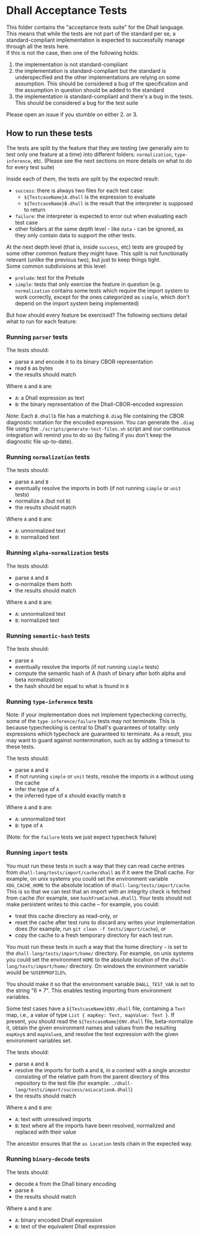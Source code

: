 # Dhall Acceptance Tests

This folder contains the "acceptance tests suite" for the Dhall language.  
This means that while the tests are not part of the standard per se, a
standard-compliant implementation is expected to successfully manage through all
the tests here.  
If this is not the case, then one of the following holds:

1. the implementation is not standard-compliant
2. the implementation is standard-compliant but the standard is underspecified
   and the other implementations are relying on some assumption. This should be
   considered a bug of the specification and the assumption in question should
   be added to the standard
3. the implementation is standard-compliant and there's a bug in the tests. This
   should be considered a bug for the test suite

Please open an issue if you stumble on either 2. or 3.

## How to run these tests

The tests are split by the feature that they are testing (we generally aim to
test only one feature at a time) into different folders: `normalization`,
`type-inference`, etc.
(Please see the next sections on more details on what to do for every test
suite)

Inside each of them, the tests are split by the expected result:
- `success`: there is always two files for each test case:
  - `${TestcaseName}A.dhall` is the expression to evaluate
  - `${TestcaseName}B.dhall` is the result that the interpreter is supposed to
    return
- `failure`: the interpreter is expected to error out when evaluating each test
  case
- other folders at the same depth level - like `data` - can be ignored, as they
  only contain data to support the other tests.

At the next depth level (that is, inside `success`, etc) tests are grouped by
some other common feature they might have. This split is not functionally
relevant (unlike the previous two), but just to keep things tight.  
Some common subdivisions at this level:
- `prelude`: test for the Prelude
- `simple`: tests that only exercise the feature in question (e.g.
  `normalization` contains some tests which require the import system to work
  correctly, except for the ones categorized as `simple`, which don't depend on
  the import system being implemented)

But how should every feature be exercised? The following sections detail what to
run for each feature:

### Running `parser` tests

The tests should:
- parse `A` and encode it to its binary CBOR representation
- read `B` as bytes
- the results should match

Where `A` and `B` are:
- `A`: a Dhall expression as text
- `B`: the binary representation of the Dhall-CBOR-encoded expression

*Note*: Each `B.dhallb` file has a matching `B.diag` file containing the
CBOR diagnostic notation for the encoded expression.  You can generate
the `.diag` file using the `./scripts/generate-test-files.sh` script
and our continuous integration will remind you to do so (by failing if you
don't keep the diagnostic file up-to-date).

### Running `normalization` tests

The tests should:
- parse `A` and `B`
- eventually resolve the imports in both (if not running `simple` or `unit` tests)
- normalize `A` (but not `B`)
- the results should match

Where `A` and `B` are:
- `A`: unnormalized text
- `B`: normalized text

### Running `alpha-normalization` tests

The tests should:
- parse `A` and `B`
- α-normalize them both
- the results should match

Where `A` and `B` are:
- `A`: unnormalized text
- `B`: normalized text

### Running `semantic-hash` tests

The tests should:
- parse `A`
- eventually resolve the imports (if not running `simple` tests)
- compute the semantic hash of A (hash of binary after both alpha and beta normalization)
- the hash should be equal to what is found in `B`

### Running `type-inference` tests

Note: if your implementation does not implement typechecking
correctly, some of the `type-inference/failure` tests may not
terminate.  This is because typechecking is central to Dhall's
guarantees of totality: only expressions which typecheck are
guaranteed to terminate.  As a result, you may want to guard against
nontermination, such as by adding a timeout to these tests.

The tests should:
- parse `A` and `B`
- if not running `simple` or `unit` tests, resolve the imports in `A` without using the cache
- infer the type of `A`
- the inferred type of `A` should exactly match `B`

Where `A` and `B` are:
- `A`: unnormalized text
- `B`: type of `A`

(Note: for the `failure` tests we just expect typecheck failure)

### Running `import` tests

You must run these tests in such a way that they can read cache
entries from `dhall-lang/tests/import/cache/dhall` as if it were the Dhall
cache.  For example, on unix systems you could set the environment
variable `XDG_CACHE_HOME` to the absolute location of
`dhall-lang/tests/import/cache`.  This is so that we can test that an
import with an integrity check is fetched from cache (for example, see
`hashFromCacheA.dhall`).  Your tests should not make persistent writes
to this cache – for example, you could:

 - treat this cache directory as read-only, or
 - reset the cache after test runs to discard any writes your
   implementation does (for example, run `git clean -f
   tests/import/cache`), or
 - copy the cache to a fresh temporary directory for each test run.

You must run these tests in such a way that the home directory `~` is set to
the `dhall-lang/tests/import/home/` directory. For example, on unix systems you
could set the environment `HOME` to the absolute location of the
`dhall-lang/tests/import/home/` directory. On windows the environment variable
would be `%USERPROFILE%`.

You should make it so that the environment variable `DHALL_TEST_VAR` is set to
the string "6 * 7". This enables testing importing from environment variables.

Some test cases have a `${TestcaseName}ENV.dhall` file, containing a `Text`
map, i.e., a value of type `List { mapKey: Text, mapValue: Text }`. If present, you should
read the `${TestcaseName}ENV.dhall` file, beta-normalize it,
obtain the given environment names and values from the resulting `mapKey`s and `mapValue`s, and
resolve the test expression with the given environment variables set.

The tests should:
- parse `A` and `B`
- resolve the imports for both `A` and `B`, in a context with a single ancestor
  consisting of the relative path from the parent directory of this repository
  to the test file (for example:
  `./dhall-lang/tests/import/success/asLocationA.dhall`)
- the results should match

Where `A` and `B` are:
- `A`: text with unresolved imports
- `B`: text where all the imports have been resolved, normalized and replaced with their value

The ancestor ensures that the `as Location` tests chain in the expected way.

### Running `binary-decode` tests

The tests should:
- decode `A` from the Dhall binary encoding
- parse `B`
- the results should match

Where `A` and `B` are:
- `A`: binary encoded Dhall expression
- `B`: text of the equivalent Dhall expression
